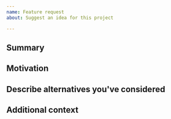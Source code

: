 ```yaml
---
name: Feature request
about: Suggest an idea for this project

---
```


<!--

Have you read TheLab's Code of Conduct? By filing an Issue, you are expected to comply with it, including treating everyone with respect: https://github.com/IridescentGil/TheLab/blob/master/CODE_OF_CONDUCT.md

-->

## Summary

<!-- One paragraph explanation of the feature. -->

## Motivation

<!-- Why are we doing this? What use cases does it support? What is the expected outcome? -->

## Describe alternatives you've considered

<!-- A clear and concise description of the alternative solutions you've considered. -->

## Additional context

<!-- Add any other context or screenshots about the feature request here. -->

